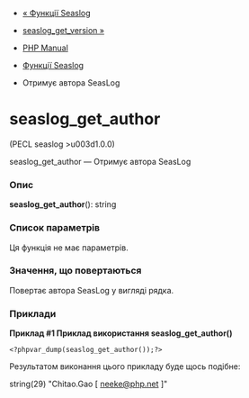 - [« Функції Seaslog](ref.seaslog.md)
- [seaslog_get_version »](function.seaslog-get-version.md)

- [PHP Manual](index.md)
- [Функції Seaslog](ref.seaslog.md)
- Отримує автора SeasLog

# seaslog_get_author

(PECL seaslog \>u003d1.0.0)

seaslog_get_author — Отримує автора SeasLog

### Опис

**seaslog_get_author**(): string

### Список параметрів

Ця функція не має параметрів.

### Значення, що повертаються

Повертає автора SeasLog у вигляді рядка.

### Приклади

**Приклад #1 Приклад використання **seaslog_get_author()****

` <?phpvar_dump(seaslog_get_author());?> `

Результатом виконання цього прикладу буде щось подібне:

string(29) "Chitao.Gao [ neeke@php.net ]"
